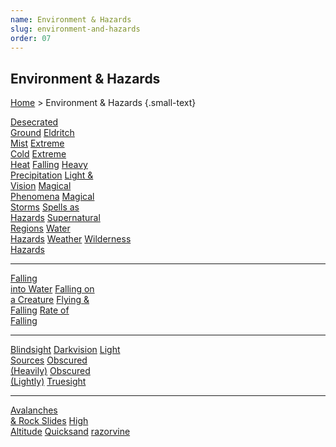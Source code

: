 ```yaml
---
name: Environment & Hazards
slug: environment-and-hazards
order: 07
---
```

## Environment & Hazards
[Home](dm-operations-center) > Environment & Hazards {.small-text}

<div class="menu-container">
    <a href="desecrated-ground">Desecrated<br/> Ground</a>
    <a href="eldritch-mist">Eldritch<br/> Mist</a>
    <a href="extreme-cold">Extreme<br/> Cold</a>
    <a href="extreme-heat">Extreme<br/> Heat</a>
    <a href="falling">Falling</a>
    <a href="heavy-precipitation">Heavy<br/> Precipitation</a>
    <a href="light-and-vision">Light &<br/> Vision</a>
    <a href="magical-phenomena">Magical<br/> Phenomena</a>
    <a href="magical-storms">Magical<br/> Storms</a>
    <a href="spells-as-hazards">Spells as<br/> Hazards</a>
    <a href="supernatural-regions">Supernatural<br/> Regions</a>
    <a href="water-hazards">Water<br/> Hazards</a>
    <a href="weather">Weather</a>
    <a href="wilderness-hazards">Wilderness<br/> Hazards</a>
</div>

<hr/>
<div class="menu-container">
    <a href="falling-into-water">Falling<br/> into Water</a>
    <a href="falling-on-a-creature">Falling on<br/> a Creature</a>
    <a href="flying-and-falling">Flying &<br/> Falling</a>
    <a href="rate-of-falling">Rate of<br/> Falling</a>
</div>

<hr/>
<div class="menu-container">
    <a href="blindsight">Blindsight</a>
    <a href="darkvision">Darkvision</a>
    <a href="light-sources">Light<br/> Sources</a>
    <a href="obscured-heavily">Obscured<br/> (Heavily)</a>
    <a href="obscured-lightly">Obscured<br/> (Lightly)</a>
    <a href="truesight">Truesight</a>
</div>

<hr/>
<div class="menu-container">
    <a href="avalanches-and-rock-slides">Avalanches<br/> & Rock Slides</a>
    <a href="high-altitude">High<br/> Altitude</a>
    <a href="quicksand">Quicksand</a>
    <a href="razorvine">razorvine</a>
</div>
    